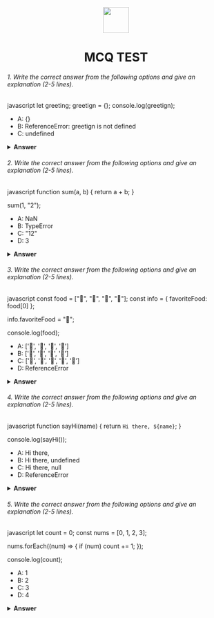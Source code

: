<div align="center">
  <img height="60" src="https://edurev.gumlet.io/AllImages/original/ApplicationImages/CourseImages/944e5d47-8c55-4a89-91e5-22ab5f2798fc_CI.png">
  <h1>MCQ TEST</h1>
</div>

###### 1. Write the correct answer from the following options and give an explanation (2-5 lines).

javascript
let greeting;
greetign = {};
console.log(greetign);


- A: {}
- B: ReferenceError: greetign is not defined
- C: undefined

<details><summary><b>Answer</b></summary>
<p>

#### Answer: B

<i>In the initial line of code, a variable called "greeting" was declared without being assigned a value.
Subsequently, in the second line, there was a typographical error where "greetign" was used instead of "greeting" when attempting to assign an empty object to the variable.
Consequently, if an attempt is made to log "greetign" (which is not a defined variable), it will result in a ReferenceError due to the improper declaration of the variable.</i>






</p>
</details>

###### 2. Write the correct answer from the following options and give an explanation (2-5 lines).

javascript
function sum(a, b) {
  return a + b;
}

sum(1, "2");


- A: NaN
- B: TypeError
- C: "12"
- D: 3

<details><summary><b>Answer</b></summary>
<p>

#### Answer: C

<i>The "sum" function accepts two parameters, "a" and "b," and adds them together using the "+" operator.
If you invoke the "sum(1, "2")" function in JavaScript, it performs a process called type coercion, where it converts the number 1 into a string to facilitate the operation. Consequently, it combines the strings "1" and "2," resulting in the string "12.".</i>

</p>
</details>

###### 3. Write the correct answer from the following options and give an explanation (2-5 lines).

javascript
const food = ["🍕", "🍫", "🥑", "🍔"];
const info = { favoriteFood: food[0] };

info.favoriteFood = "🍝";

console.log(food);


- A: ['🍕', '🍫', '🥑', '🍔']
- B: ['🍝', '🍫', '🥑', '🍔']
- C: ['🍝', '🍕', '🍫', '🥑', '🍔']
- D: ReferenceError

<details><summary><b>Answer</b></summary>
<p>

#### Answer: A

<i>The food array is defined with initial values "🍕", "🍫", "🥑", "🍔".
The info object is created with a property favoriteFood set to the first element of the food array, which is "🍕".
Later,  change the value of info.favoriteFood to "🍝", but this does not modify the original food array.
Therefore, when  log the food array, it remains unchanged, and the output is ['🍕', '🍫', '🥑', '🍔']</i>

</p>
</details>

###### 4. Write the correct answer from the following options and give an explanation (2-5 lines).

javascript
function sayHi(name) {
  return `Hi there, ${name}`;
}

console.log(sayHi());


- A: Hi there,
- B: Hi there, undefined
- C: Hi there, null
- D: ReferenceError

<details><summary><b>Answer</b></summary>
<p>

#### Answer: B

<i>The sayHi function expects a parameter name but when called with sayHi(), no argument is provided.
In JavaScript, when a function is called with missing arguments, the missing parameters are assigned the value undefined. Therefore, the result is "Hi there, undefined" because name is not passed a value in the function call.</i>

</p>
</details>

###### 5. Write the correct answer from the following options and give an explanation (2-5 lines).

javascript
let count = 0;
const nums = [0, 1, 2, 3];

nums.forEach((num) => {
  if (num) count += 1;
});

console.log(count);


- A: 1
- B: 2
- C: 3
- D: 4

<details><summary><b>Answer</b></summary>
<p>

#### Answer: C

<i>In the given JavaScript code, there's an array called nums containing [0, 1, 2, 3], and a variable count is initialized to 0. The code uses a forEach loop to iterate through the array elements. Inside the loop, a condition checks if the current element is truthy (not equal to 0), and if it is, it increments the count variable by 1. Since the loop encounters the values 1, 2, and 3, all of which are truthy, count gets incremented three times. As a result, when you log count to the console, it displays 3, indicating that there are three truthy values in the nums array.</i>

</p>
</details>